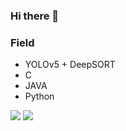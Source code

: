 ### Hi there 👋


### Field
- YOLOv5 + DeepSORT
- C
- JAVA
- Python

<img src="https://img.shields.io/badge/#FFC0CB?style=for-the-badge&logo=#00FFFF&logoColor=#FFFFFF"/>
<img src="https://img.shields.io/badge/YOLO-FFC0CB?style=for-the-badge&logo=YOLO&logoColor=black">
